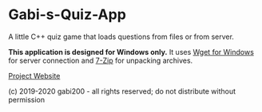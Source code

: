 # Gabi-s-Quiz-App
A little C++ quiz game that loads questions from files or from server.

**This application is designed for Windows only.** It uses [Wget for Windows](http://gnuwin32.sourceforge.net/packages/wget.htm) for server connection and [7-Zip](https://www.7-zip.org/) for unpacking archives.

[Project Website](https://gabi-api.000webhostapp.com/quizapp)

(c) 2019-2020 gabi200 - all rights reserved; do not distribute without permission
